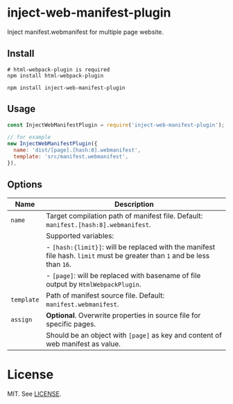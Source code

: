 # inject-web-manifest-plugin

Inject manifest.webmanifest for multiple page website.

## Install

    # html-webpack-plugin is required
    npm install html-webpack-plugin

    npm install inject-web-manifest-plugin

## Usage

```js
const InjectWebManifestPlugin = require('inject-web-manifest-plugin');

// for example
new InjectWebManifestPlugin({
  name: 'dist/[page].[hash:8].webmanifest',
  template: 'src/manifest.webmanifest',
}),
```

## Options

| Name | Description |
| ---- | ---- |
| `name` | Target compilation path of manifest file. Default: `manifest.[hash:8].webmanifest`. |
| | Supported variables: |
| | - `[hash:{limit}]`: will be replaced with the manifest file hash. `limit` must be greater than `1` and be less than `16`.
| | - `[page]`: will be replaced with basename of file output by `HtmlWebpackPlugin`.
| `template` | Path of manifest source file. Default: `manifest.webmanifest`. |
| `assign` | **Optional**. Overwrite properties in source file for specific pages.
| | Should be an object with `[page]` as key and content of web manifest as value.

# License

MIT. See [LICENSE](./LICENSE).
